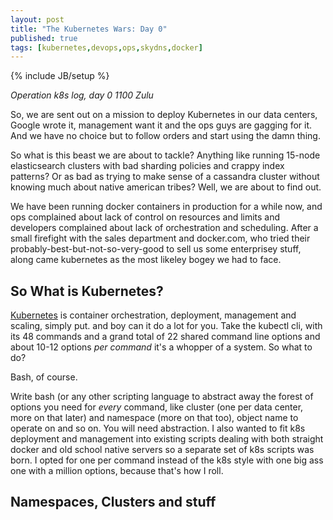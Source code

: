 ```yaml
---
layout: post
title: "The Kubernetes Wars: Day 0"
published: true
tags: [kubernetes,devops,ops,skydns,docker]
---
```

{% include JB/setup %}

_Operation k8s log, day 0 1100 Zulu_

So, we are sent out on a mission to deploy Kubernetes in our data centers, Google wrote it, management want it and the ops guys are gagging for it. And we have no choice but to follow orders and start using the damn thing. 

So what is this beast we are about to tackle? Anything like running 15-node elasticsearch clusters with bad sharding policies and crappy index patterns? Or as bad as trying to make sense of a cassandra cluster without knowing much about native american tribes? Well, we are about to find out. 

We have been running docker containers in production for a while now, and ops complained about lack of control on resources and limits and developers complained about lack of orchestration and scheduling. After a small firefight with the sales department and docker.com, who tried their probably-best-but-not-so-very-good to sell us some enterprisey stuff, along came kubernetes as the most likeley bogey we had to face. 

So What is Kubernetes?
-----------------------

[Kubernetes](http://kubernetes.io) is container orchestration, deployment, management and scaling, simply put. and boy can it do a lot for you. Take the kubectl cli, with its 48 commands and a grand total of 22 shared command line options and about 10-12 options _per command_ it's a whopper of a system. So what to do?

Bash, of course. 

Write bash (or any other scripting language to abstract away the forest of options you need for _every_ command, like cluster (one per data center, more on that later) and namespace (more on that too), object name to operate on and so on. You will need abstraction. I also wanted to fit k8s deployment and management into existing scripts dealing with both straight docker and old school native servers so a separate set of k8s scripts was born. I opted for one per command instead of the k8s style with one big ass one with a million options, because that's how I roll. 

Namespaces, Clusters and stuff
-------------------------------
